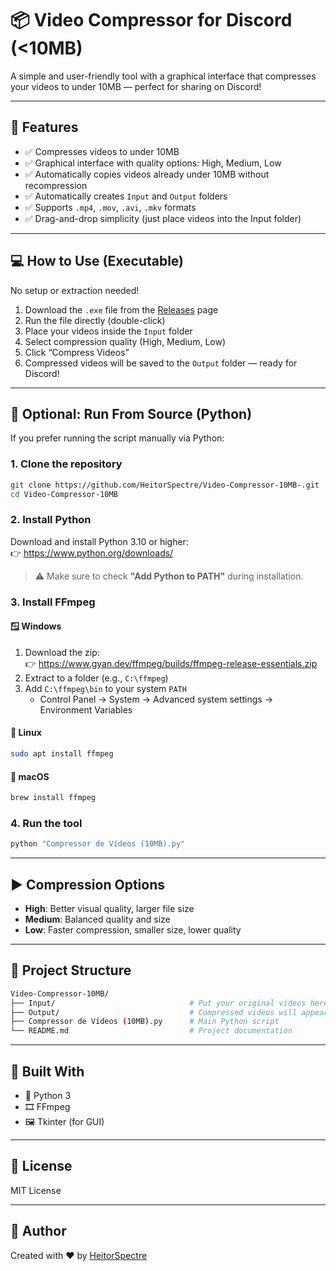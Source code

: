 # 📦 Video Compressor for Discord (<10MB)

A simple and user-friendly tool with a graphical interface that compresses your videos to under 10MB — perfect for sharing on Discord!

---

## 🔧 Features

- ✅ Compresses videos to under 10MB  
- ✅ Graphical interface with quality options: High, Medium, Low  
- ✅ Automatically copies videos already under 10MB without recompression  
- ✅ Automatically creates `Input` and `Output` folders  
- ✅ Supports `.mp4`, `.mov`, `.avi`, `.mkv` formats  
- ✅ Drag-and-drop simplicity (just place videos into the Input folder)

---

## 💻 How to Use (Executable)

No setup or extraction needed!

1. Download the `.exe` file from the [Releases](https://github.com/HeitorSpectre/Video-Compressor-for-Discord-10MB-/releases/tag/1.0) page  
2. Run the file directly (double-click)  
3. Place your videos inside the `Input` folder  
4. Select compression quality (High, Medium, Low)  
5. Click “Compress Videos”  
6. Compressed videos will be saved to the `Output` folder — ready for Discord!

---

## 🐍 Optional: Run From Source (Python)

If you prefer running the script manually via Python:

### 1. Clone the repository

```bash
git clone https://github.com/HeitorSpectre/Video-Compressor-10MB-.git
cd Video-Compressor-10MB
```

### 2. Install Python

Download and install Python 3.10 or higher:  
👉 https://www.python.org/downloads/

> ⚠️ Make sure to check **"Add Python to PATH"** during installation.

### 3. Install FFmpeg

#### 🪟 Windows

1. Download the zip:  
   👉 https://www.gyan.dev/ffmpeg/builds/ffmpeg-release-essentials.zip  
2. Extract to a folder (e.g., `C:\ffmpeg`)  
3. Add `C:\ffmpeg\bin` to your system `PATH`  
   - Control Panel → System → Advanced system settings → Environment Variables

#### 🐧 Linux

```bash
sudo apt install ffmpeg
```

#### 🍎 macOS

```bash
brew install ffmpeg
```

### 4. Run the tool

```bash
python "Compressor de Vídeos (10MB).py"
```

---

## ▶️ Compression Options

- **High**: Better visual quality, larger file size  
- **Medium**: Balanced quality and size  
- **Low**: Faster compression, smaller size, lower quality

---

## 📂 Project Structure

```bash
Video-Compressor-10MB/
├── Input/                              # Put your original videos here
├── Output/                             # Compressed videos will appear here
├── Compressor de Vídeos (10MB).py      # Main Python script
└── README.md                           # Project documentation
```

---

## 🧠 Built With

- 🐍 Python 3
- 🎞 FFmpeg
- 🖼 Tkinter (for GUI)

---

## 📝 License

MIT License

---

## 🙌 Author

Created with ❤️ by [HeitorSpectre](https://github.com/HeitorSpectre)
